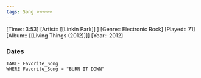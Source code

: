 ```yaml
---
tags: Song ⭐⭐⭐⭐⭐ 
---
```

[Time:: 3:53]
[Artist:: [[Linkin Park]] ]
[Genre:: Electronic Rock]
[Played:: 71]
[Album:: [[Living Things (2012)]]]
[Year:: 2012]
### Dates
````dataview
TABLE Favorite_Song
WHERE Favorite_Song = "BURN IT DOWN"
````